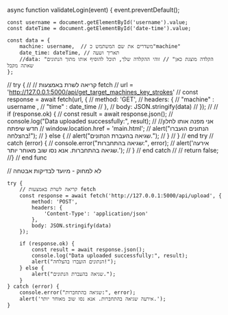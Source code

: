 async function validateLogin(event) {
    event.preventDefault();

    const username = document.getElementById('username').value;
    const dateTime = document.getElementById('date-time').value;

    const data = {
        machine: username,  // משדרים את שם המשתמש כ"machine"
        date_time: dateTime, // תאריך ושעה
        //data: "הקלדה מוצגת כאן" // זוהי ההקלדה שלך, תוכל להוסיף אותו מתוך הנתונים שאתה מקבל
    };


//    try {
//        // קריאה לשרת באמצעות fetch
//        url = 'http://127.0.0.1:5000/api/get_target_machines_key_strokes'
//        const response = await fetch(url, {
//            method: 'GET',
//            headers: {
//                "machine" : username ,
//                "time" : date_time
//            },
//            body: JSON.stringify(data)
//        });
//
//        if (response.ok) {
//            const result = await response.json();
//            console.log("Data uploaded successfully:", result);
//            //אני מפנה אותו לחלון חדש שיפתח
//            window.location.href = 'main.html';
//            alert("הנתונים הועברו בהצלחה!");
//        } else {
//            alert("שגיאה בהעברת הנתונים.");
//        }
//    } // end try
//    catch (error) {
//        console.error("שגיאה בהתחברות:", error);
//        alert('אירעה שגיאה בהתחברות. אנא נסו שוב מאוחר יותר.');
//    } // end catch
//
//    return false;
//} // end func




// לא למחוק - מיועד לבדיקות אבטחה

    try {
        // קריאה לשרת באמצעות fetch
        const response = await fetch('http://127.0.0.1:5000/api/upload', {
            method: 'POST',
            headers: {
                'Content-Type': 'application/json'
            },
            body: JSON.stringify(data)
        });

        if (response.ok) {
            const result = await response.json();
            console.log("Data uploaded successfully:", result);
            alert("הנתונים הועברו בהצלחה!");
        } else {
            alert("שגיאה בהעברת הנתונים.");
        }
    } catch (error) {
        console.error("שגיאה בהתחברות:", error);
        alert('אירעה שגיאה בהתחברות. אנא נסו שוב מאוחר יותר.');
    }








